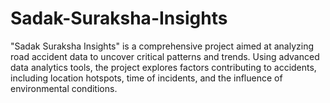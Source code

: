 # Sadak-Suraksha-Insights
"Sadak Suraksha Insights" is a comprehensive project aimed at analyzing road accident data to uncover critical patterns and trends. Using advanced data analytics tools, the project explores factors contributing to accidents, including location hotspots, time of incidents, and the influence of environmental conditions.
